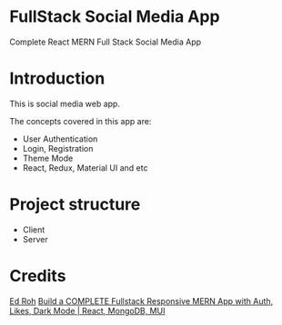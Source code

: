 # FullStack Social Media App
Complete React MERN Full Stack Social Media App

# Introduction
This is social media web app. 

The concepts covered in this app are:
- User Authentication
- Login, Registration
- Theme Mode
- React, Redux, Material UI and etc

# Project structure
- Client
- Server


# Credits
[Ed Roh](https://github.com/ed-roh)
[Build a COMPLETE Fullstack Responsive MERN App with Auth, Likes, Dark Mode | React, MongoDB, MUI](https://www.youtube.com/watch?v=K8YELRmUb5o)
